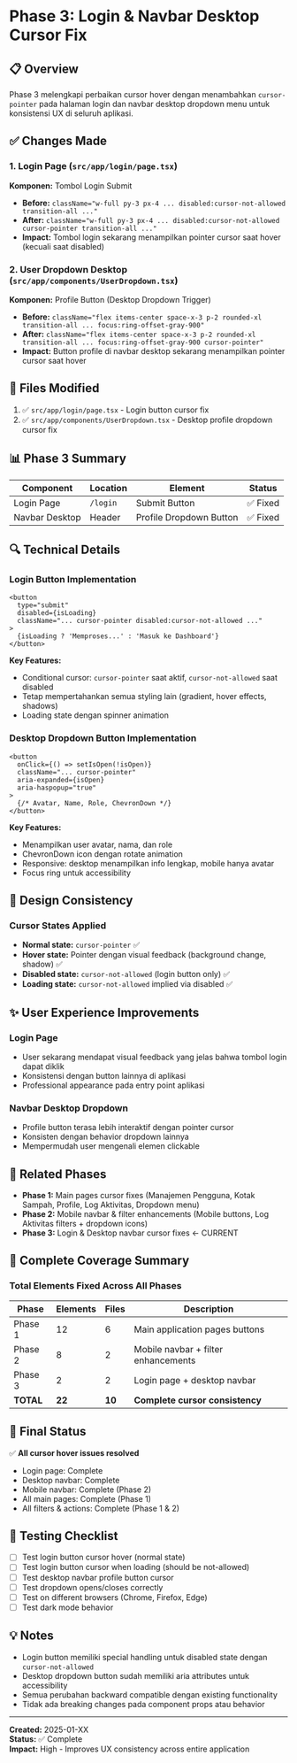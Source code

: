 # Phase 3: Login & Navbar Desktop Cursor Fix

## 📋 Overview
Phase 3 melengkapi perbaikan cursor hover dengan menambahkan `cursor-pointer` pada halaman login dan navbar desktop dropdown menu untuk konsistensi UX di seluruh aplikasi.

## ✅ Changes Made

### 1. Login Page (`src/app/login/page.tsx`)
**Komponen:** Tombol Login Submit
- **Before:** `className="w-full py-3 px-4 ... disabled:cursor-not-allowed transition-all ..."`
- **After:** `className="w-full py-3 px-4 ... disabled:cursor-not-allowed cursor-pointer transition-all ..."`
- **Impact:** Tombol login sekarang menampilkan pointer cursor saat hover (kecuali saat disabled)

### 2. User Dropdown Desktop (`src/app/components/UserDropdown.tsx`)
**Komponen:** Profile Button (Desktop Dropdown Trigger)
- **Before:** `className="flex items-center space-x-3 p-2 rounded-xl transition-all ... focus:ring-offset-gray-900"`
- **After:** `className="flex items-center space-x-3 p-2 rounded-xl transition-all ... focus:ring-offset-gray-900 cursor-pointer"`
- **Impact:** Button profile di navbar desktop sekarang menampilkan pointer cursor saat hover

## 🎯 Files Modified
1. ✅ `src/app/login/page.tsx` - Login button cursor fix
2. ✅ `src/app/components/UserDropdown.tsx` - Desktop profile dropdown cursor fix

## 📊 Phase 3 Summary
| Component | Location | Element | Status |
|-----------|----------|---------|--------|
| Login Page | `/login` | Submit Button | ✅ Fixed |
| Navbar Desktop | Header | Profile Dropdown Button | ✅ Fixed |

## 🔍 Technical Details

### Login Button Implementation
```tsx
<button
  type="submit"
  disabled={isLoading}
  className="... cursor-pointer disabled:cursor-not-allowed ..."
>
  {isLoading ? 'Memproses...' : 'Masuk ke Dashboard'}
</button>
```

**Key Features:**
- Conditional cursor: `cursor-pointer` saat aktif, `cursor-not-allowed` saat disabled
- Tetap mempertahankan semua styling lain (gradient, hover effects, shadows)
- Loading state dengan spinner animation

### Desktop Dropdown Button Implementation
```tsx
<button
  onClick={() => setIsOpen(!isOpen)}
  className="... cursor-pointer"
  aria-expanded={isOpen}
  aria-haspopup="true"
>
  {/* Avatar, Name, Role, ChevronDown */}
</button>
```

**Key Features:**
- Menampilkan user avatar, nama, dan role
- ChevronDown icon dengan rotate animation
- Responsive: desktop menampilkan info lengkap, mobile hanya avatar
- Focus ring untuk accessibility

## 🎨 Design Consistency

### Cursor States Applied
- **Normal state:** `cursor-pointer` ✅
- **Hover state:** Pointer dengan visual feedback (background change, shadow) ✅
- **Disabled state:** `cursor-not-allowed` (login button only) ✅
- **Loading state:** `cursor-not-allowed` implied via disabled ✅

## ✨ User Experience Improvements

### Login Page
- User sekarang mendapat visual feedback yang jelas bahwa tombol login dapat diklik
- Konsistensi dengan button lainnya di aplikasi
- Professional appearance pada entry point aplikasi

### Navbar Desktop Dropdown
- Profile button terasa lebih interaktif dengan pointer cursor
- Konsisten dengan behavior dropdown lainnya
- Mempermudah user mengenali elemen clickable

## 🔗 Related Phases
- **Phase 1:** Main pages cursor fixes (Manajemen Pengguna, Kotak Sampah, Profile, Log Aktivitas, Dropdown menu)
- **Phase 2:** Mobile navbar & filter enhancements (Mobile buttons, Log Aktivitas filters + dropdown icons)
- **Phase 3:** Login & Desktop navbar cursor fixes ← CURRENT

## 📝 Complete Coverage Summary

### Total Elements Fixed Across All Phases
| Phase | Elements | Files | Description |
|-------|----------|-------|-------------|
| Phase 1 | 12 | 6 | Main application pages buttons |
| Phase 2 | 8 | 2 | Mobile navbar + filter enhancements |
| Phase 3 | 2 | 2 | Login page + desktop navbar |
| **TOTAL** | **22** | **10** | **Complete cursor consistency** |

## 🎉 Final Status
✅ **All cursor hover issues resolved**
- Login page: Complete
- Desktop navbar: Complete
- Mobile navbar: Complete (Phase 2)
- All main pages: Complete (Phase 1)
- All filters & actions: Complete (Phase 1 & 2)

## 🚀 Testing Checklist
- [ ] Test login button cursor hover (normal state)
- [ ] Test login button cursor when loading (should be not-allowed)
- [ ] Test desktop navbar profile button cursor
- [ ] Test dropdown opens/closes correctly
- [ ] Test on different browsers (Chrome, Firefox, Edge)
- [ ] Test dark mode behavior

## 💡 Notes
- Login button memiliki special handling untuk disabled state dengan `cursor-not-allowed`
- Desktop dropdown button sudah memiliki aria attributes untuk accessibility
- Semua perubahan backward compatible dengan existing functionality
- Tidak ada breaking changes pada component props atau behavior

---

**Created:** 2025-01-XX  
**Status:** ✅ Complete  
**Impact:** High - Improves UX consistency across entire application
